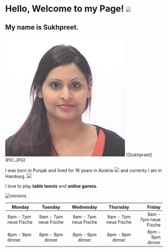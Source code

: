 # Hello, Welcome to my Page! <img src="https://github.com/sciencepal/sciencepal/blob/master/assets/Hi.gif" width="29px">

## My name is Sukhpreet.
<img src="pic.jpg"> 
![Sukhpreet](PIC.JPG) 

I was born in Punjab and lived for 16 years in Austria <img src="https://cdn.imgbin.com/0/12/6/imgbin-flag-of-austria-flag-of-latvia-nuvola-austria-V0G5TeEVGtcikny1PsHn5J58J.jpg" width="29px"> and currenty I am in Hamburg. <img src="https://www.emoji.com/wp-content/uploads/filebase/thumbnails/icons/emoji-icons-flat-icons-travel-places-icons-travel-places-buildings-city-skyscrapers-buildings-72dpi-forPersonalUseOnly.png" width="29px">

I love to play **table tennis** and **online games.**

<img src="https://wallpaper-house.com/data/out/10/wallpaper2you_454161.jpg" alt="minions" width="500">


| Monday        | Tuesday   | Wednesday |Thursday|Friday|
| ------------- |:-------------:| :-------------:| :-------------:|-----:|
| 9am - 7pm neue Fische        | 9am - 7pm neue Fische        | 9am - 7pm neue Fische        | 9am - 7pm neue Fische        | 9am - 7pm neue Fische        | 
| 8pm - 9pm dinner        | 8pm - 9pm dinner        |8pm - 9pm dinner        |8pm - 9pm dinner        |8pm - 9pm dinner        |

